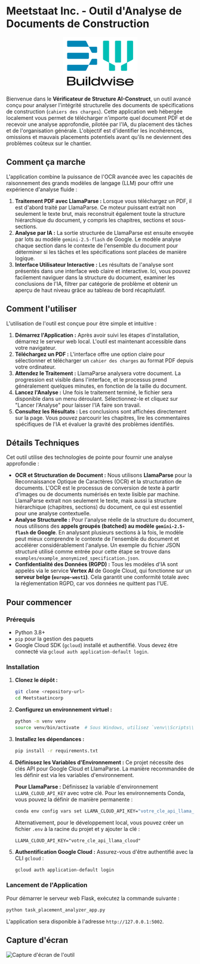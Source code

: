 # Meetstaat Inc. - Outil d'Analyse de Documents de Construction

<p align="center">
  <img src="assets/BWlogo.png" alt="Logo de Buildwise" width="200"/>
</p>

Bienvenue dans le **Vérificateur de Structure AI-Construct**, un outil avancé conçu pour analyser l'intégrité structurelle des documents de spécifications de construction (`cahiers des charges`). Cette application web hébergée localement vous permet de télécharger n'importe quel document PDF et de recevoir une analyse approfondie, pilotée par l'IA, du placement des tâches et de l'organisation générale. L'objectif est d'identifier les incohérences, omissions et mauvais placements potentiels avant qu'ils ne deviennent des problèmes coûteux sur le chantier.

## Comment ça marche

L'application combine la puissance de l'OCR avancée avec les capacités de raisonnement des grands modèles de langage (LLM) pour offrir une expérience d'analyse fluide :

1.  **Traitement PDF avec LlamaParse :** Lorsque vous téléchargez un PDF, il est d'abord traité par LlamaParse. Ce moteur puissant extrait non seulement le texte brut, mais reconstruit également toute la structure hiérarchique du document, y compris les chapitres, sections et sous-sections.
2.  **Analyse par IA :** La sortie structurée de LlamaParse est ensuite envoyée par lots au modèle `gemini-2.5-flash` de Google. Le modèle analyse chaque section dans le contexte de l'ensemble du document pour déterminer si les tâches et les spécifications sont placées de manière logique.
3.  **Interface Utilisateur Interactive :** Les résultats de l'analyse sont présentés dans une interface web claire et interactive. Ici, vous pouvez facilement naviguer dans la structure du document, examiner les conclusions de l'IA, filtrer par catégorie de problème et obtenir un aperçu de haut niveau grâce au tableau de bord récapitulatif.

## Comment l'utiliser

L'utilisation de l'outil est conçue pour être simple et intuitive :

1.  **Démarrez l'Application :** Après avoir suivi les étapes d'installation, démarrez le serveur web local. L'outil est maintenant accessible dans votre navigateur.
2.  **Téléchargez un PDF :** L'interface offre une option claire pour sélectionner et télécharger un `cahier des charges` au format PDF depuis votre ordinateur.
3.  **Attendez le Traitement :** LlamaParse analysera votre document. La progression est visible dans l'interface, et le processus prend généralement quelques minutes, en fonction de la taille du document.
4.  **Lancez l'Analyse :** Une fois le traitement terminé, le fichier sera disponible dans un menu déroulant. Sélectionnez-le et cliquez sur "Lancer l'Analyse" pour laisser l'IA faire son travail.
5.  **Consultez les Résultats :** Les conclusions sont affichées directement sur la page. Vous pouvez parcourir les chapitres, lire les commentaires spécifiques de l'IA et évaluer la gravité des problèmes identifiés.

## Détails Techniques

Cet outil utilise des technologies de pointe pour fournir une analyse approfondie :

-   **OCR et Structuration de Document :** Nous utilisons **LlamaParse** pour la Reconnaissance Optique de Caractères (OCR) et la structuration de documents. L'OCR est le processus de conversion de texte à partir d'images ou de documents numérisés en texte lisible par machine. LlamaParse extrait non seulement le texte, mais aussi la structure hiérarchique (chapitres, sections) du document, ce qui est essentiel pour une analyse contextuelle.
-   **Analyse Structurelle :** Pour l'analyse réelle de la structure du document, nous utilisons des **appels groupés (batched) au modèle `gemini-2.5-flash` de Google**. En analysant plusieurs sections à la fois, le modèle peut mieux comprendre le contexte de l'ensemble du document et accélérer considérablement l'analyse. Un exemple du fichier JSON structuré utilisé comme entrée pour cette étape se trouve dans `examples/example_anonymized_specification.json`.
-   **Confidentialité des Données (RGPD) :** Tous les modèles d'IA sont appelés via le service **Vertex AI** de Google Cloud, qui fonctionne sur un **serveur belge (`europe-west1`)**. Cela garantit une conformité totale avec la réglementation RGPD, car vos données ne quittent pas l'UE.

## Pour commencer

### Prérequis

-   Python 3.8+
-   `pip` pour la gestion des paquets
-   Google Cloud SDK (`gcloud`) installé et authentifié. Vous devez être connecté via `gcloud auth application-default login`.

### Installation

1.  **Clonez le dépôt :**
    ```bash
    git clone <repository-url>
    cd Meetstaatincorp
    ```

2.  **Configurez un environnement virtuel :**
    ```bash
    python -m venv venv
    source venv/bin/activate  # Sous Windows, utilisez `venv\\Scripts\\activate`
    ```

3.  **Installez les dépendances :**
    ```bash
    pip install -r requirements.txt
    ```

4.  **Définissez les Variables d'Environnement :**
    Ce projet nécessite des clés API pour Google Cloud et LlamaParse. La manière recommandée de les définir est via les variables d'environnement.

    **Pour LlamaParse :**
    Définissez la variable d'environnement `LLAMA_CLOUD_API_KEY` avec votre clé. Pour les environnements Conda, vous pouvez la définir de manière permanente :
    ```bash
    conda env config vars set LLAMA_CLOUD_API_KEY="votre_cle_api_llama_cloud"
    ```
    Alternativement, pour le développement local, vous pouvez créer un fichier `.env` à la racine du projet et y ajouter la clé :
    ```
    LLAMA_CLOUD_API_KEY="votre_cle_api_llama_cloud"
    ```

5.  **Authentification Google Cloud :**
    Assurez-vous d'être authentifié avec la CLI `gcloud` :
    ```bash
    gcloud auth application-default login
    ```

### Lancement de l'Application

Pour démarrer le serveur web Flask, exécutez la commande suivante :
```bash
python task_placement_analyzer_app.py
```
L'application sera disponible à l'adresse `http://127.0.0.1:5002`.

## Capture d'écran

![Capture d'écran de l'outil](assets/Screenshot%202025-08-29%_20172735.png)
